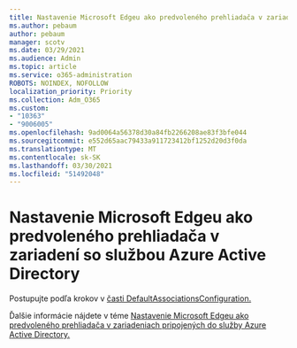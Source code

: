 ```yaml
---
title: Nastavenie Microsoft Edgeu ako predvoleného prehliadača v zariadení so službou Azure Active Directory
ms.author: pebaum
author: pebaum
manager: scotv
ms.date: 03/29/2021
ms.audience: Admin
ms.topic: article
ms.service: o365-administration
ROBOTS: NOINDEX, NOFOLLOW
localization_priority: Priority
ms.collection: Adm_O365
ms.custom:
- "10363"
- "9006005"
ms.openlocfilehash: 9ad0064a56378d30a84fb2266208ae83f3bfe044
ms.sourcegitcommit: e552d65aac79433a911723412bf1252d20d3f0da
ms.translationtype: MT
ms.contentlocale: sk-SK
ms.lasthandoff: 03/30/2021
ms.locfileid: "51492048"
---
```

# <a name="set-microsoft-edge-as-the-default-browser-on-an-azure-active-directoryjoined-device"></a>Nastavenie Microsoft Edgeu ako predvoleného prehliadača v zariadení so službou Azure Active Directory

Postupujte podľa krokov v [časti DefaultAssociationsConfiguration.](https://go.microsoft.com/fwlink/?linkid=2132650)

Ďalšie informácie nájdete v téme [Nastavenie Microsoft Edgeu ako predvoleného prehliadača v zariadeniach pripojených do služby Azure Active Directory.](https://go.microsoft.com/fwlink/?linkid=2132440)